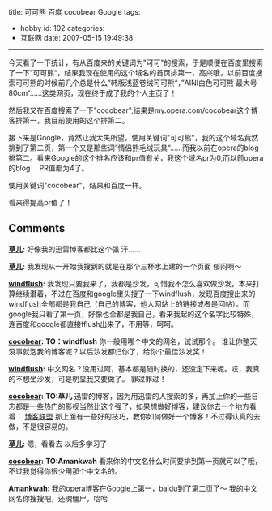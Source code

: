 title: 可可熊 百度 cocobear Google
tags:
  - hobby
id: 102
categories:
  - 互联网
date: 2007-05-15 19:49:38
---

今天看了一下统计，有从百度来的关键词为"可可"的搜索，于是顺便在百度里搜索了一下”可可熊“，结果我现在使用的这个域名的首页排第一，高兴哦，以前百度搜索可可熊的时候前几个总是什么”韩版浅蓝卷绒可可熊“，”AINI白色可可熊 最大号80cm“……这类网页，现在终于成了我的个人主页了！

然后我又在百度搜索了一下"cocobear",结果是my.opera.com/cocobear这个博客排第一，我目前使用的这个排第二。

接下来是Google，竟然让我大失所望，使用关键词”可可熊“，我的这个域名竟然排到了第二页，第一个又是那些词”情侣熊毛绒玩具“……而我以前在opera的blog排第二。看来Google的这个排名应该和pr值有关，我这个域名pr为0,而以前opera的blog 　PR值都为4了。

使用关键词"cocobear"，结果和百度一样。

看来得提高pr值了！
## Comments

**[草儿](#171 "2007-05-15 23:25:08"):** 好像我的迅雷博客都比这个强 汗……

**[草儿](#172 "2007-05-15 23:21:33"):** 我发现从一开始我搜到的就是在那个三杯水上建的一个页面 郁闷啊～

**[windflush](#173 "2007-05-15 20:41:42"):** 我发现只要我来了，我都是沙发，可惜我不怎么喜欢做沙发，本来打算继续潜着，不过在百度和google里头搜了一下windflush，发现百度搜出来的windflush全部都是我自己（自己的博客，他人网站上的链接或者是回帖）。而google我只看了第一页，好像也全都是我自己，看来我起的这个名字比较特殊，连百度和google都直接fflush出来了，不用等，呵呵。

**[cocobear](#174 "2007-05-15 20:59:35"):** **TO：windflush** 你一般用哪个中文的网名，试试那个。 谁让你整天没事就泡我的博客呢？以后沙发都归你了，给你个最佳沙发奖！

**[windflush](#175 "2007-05-15 21:51:07"):** 中文网名？没用过阿，基本都是随时换的，还没定下来呢。哎，我真的不想坐沙发，可是明显我又要做了。 罪过罪过！

**[cocobear](#176 "2007-05-16 11:47:35"):** **TO:草儿** 迅雷的博客，因为用迅雷的人搜索的多，再加上你的一些日志都是一些热门的影视当然比这个强了，如果想做好博客，建议你去一个地方看看： [博客联盟](http://blogunion.org) 那上面有一些好的技巧，教你如何做好一个博客！不过得认真的去做，不是很容易的。

**[草儿](#177 "2007-05-16 13:46:18"):** 嗯，看看去 以后多学习了

**[cocobear](#178 "2007-05-18 13:42:22"):** **TO:Amankwah** 看来你的中文名什么时间要排到第一页就可以了哦，不过我觉得你很少用那个中文名的。

**[Amankwah](#179 "2007-05-18 07:59:19"):** 我的opera博客在Google上第一，baidu到了第二页了～ 我的中文网名你搜搜吧，还魂僵尸，哈哈


